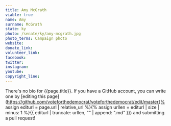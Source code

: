 ```yaml
---
title: Amy McGrath
viable: true
name: Amy
surname: McGrath
state: ky
photo: /senate/ky/amy-mcgrath.jpg
photo_terms: Campaign photo
website: 
donate_link: 
volunteer_link: 
facebook: 
twitter: 
instagram: 
youtube: 
copyright_line: 
---
```

There's no bio for {{page.title}}. If you have a GitHub account, you can write one by [editing this page](https://github.com/voteforthedemocrat/voteforthedemocrat/edit/master{% assign editurl = page.url | relative_url %}{% assign urllen = editurl | size | minus: 1 %}{{ editurl | truncate: urllen, "" | append: ".md" }}) and submitting a pull request!